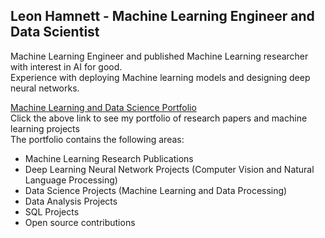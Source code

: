 ## Leon Hamnett - Machine Learning Engineer and Data Scientist

Machine Learning Engineer and published Machine Learning researcher with interest in AI for good. 
<br> Experience with deploying Machine learning models and designing deep neural networks.

[Machine Learning and Data Science Portfolio](https://lhamnett.github.io/)
<br> Click the above link to see my portfolio of research papers and machine learning projects
<br> The portfolio contains the following areas:
-  Machine Learning Research Publications
-  Deep Learning Neural Network Projects (Computer Vision and Natural Language Processing)
-  Data Science Projects (Machine Learning and Data Processing)
-  Data Analysis Projects
-  SQL Projects
-  Open source contributions


